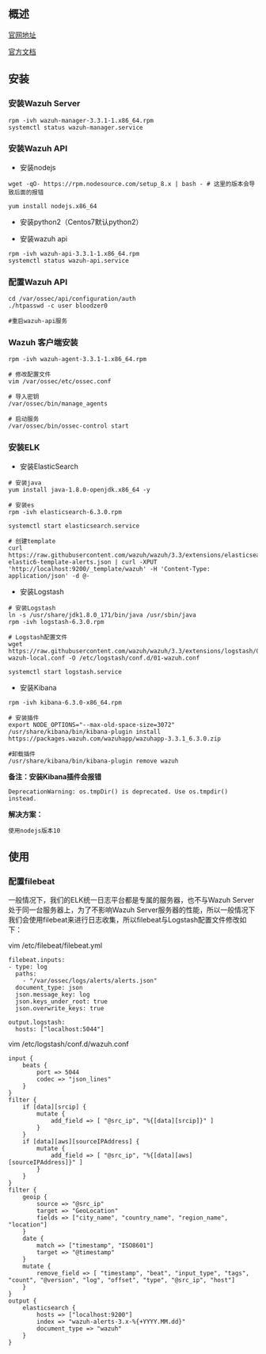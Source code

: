 ## 概述
[官网地址](http://wazuh.com/)

[官方文档](https://documentation.wazuh.com/current/index.html)

## 安装
### 安装Wazuh Server
```
rpm -ivh wazuh-manager-3.3.1-1.x86_64.rpm
systemctl status wazuh-manager.service
```

### 安装Wazuh API
* 安装nodejs

```
wget -qO- https://rpm.nodesource.com/setup_8.x | bash - # 这里的版本会导致后面的报错

yum install nodejs.x86_64
```

* 安装python2（Centos7默认python2）

* 安装wazuh api

```
rpm -ivh wazuh-api-3.3.1-1.x86_64.rpm
systemctl status wazuh-api.service
```

### 配置Wazuh API
```
cd /var/ossec/api/configuration/auth
./htpasswd -c user bloodzer0

#重启wazuh-api服务
```

### Wazuh 客户端安装
```
rpm -ivh wazuh-agent-3.3.1-1.x86_64.rpm

# 修改配置文件
vim /var/ossec/etc/ossec.conf

# 导入密钥
/var/ossec/bin/manage_agents

# 启动服务
/var/ossec/bin/ossec-control start
```

### 安装ELK
* 安装ElasticSearch

```
# 安装java
yum install java-1.8.0-openjdk.x86_64 -y

# 安装es
rpm -ivh elasticsearch-6.3.0.rpm

systemctl start elasticsearch.service

# 创建template
curl https://raw.githubusercontent.com/wazuh/wazuh/3.3/extensions/elasticsearch/wazuh-elastic6-template-alerts.json | curl -XPUT 'http://localhost:9200/_template/wazuh' -H 'Content-Type: application/json' -d @-
```

* 安装Logstash

```
# 安装Logstash
ln -s /usr/share/jdk1.8.0_171/bin/java /usr/sbin/java
rpm -ivh logstash-6.3.0.rpm

# Logstash配置文件
wget https://raw.githubusercontent.com/wazuh/wazuh/3.3/extensions/logstash/01-wazuh-local.conf -O /etc/logstash/conf.d/01-wazuh.conf 

systemctl start logstash.service
```

* 安装Kibana

```
rpm -ivh kibana-6.3.0-x86_64.rpm

# 安装插件
export NODE_OPTIONS="--max-old-space-size=3072"
/usr/share/kibana/bin/kibana-plugin install https://packages.wazuh.com/wazuhapp/wazuhapp-3.3.1_6.3.0.zip

#卸载插件
/usr/share/kibana/bin/kibana-plugin remove wazuh
```

**备注：安装Kibana插件会报错**

```
DeprecationWarning: os.tmpDir() is deprecated. Use os.tmpdir() instead.
```

**解决方案：**

```
使用nodejs版本10
```

## 使用
### 配置filebeat
一般情况下，我们的ELK统一日志平台都是专属的服务器，也不与Wazuh Server处于同一台服务器上，为了不影响Wazuh Server服务器的性能，所以一般情况下我们会使用filebeat来进行日志收集，所以filebeat与Logstash配置文件修改如下：

vim /etc/filebeat/filebeat.yml

```
filebeat.inputs:
- type: log
  paths:
    - "/var/ossec/logs/alerts/alerts.json"
  document_type: json
  json.message_key: log
  json.keys_under_root: true
  json.overwrite_keys: true

output.logstash:
  hosts: ["localhost:5044"]
```

vim /etc/logstash/conf.d/wazuh.conf

```
input {
    beats {
        port => 5044
        codec => "json_lines"
    }
}
filter {
    if [data][srcip] {
        mutate {
            add_field => [ "@src_ip", "%{[data][srcip]}" ]
        }
    }
    if [data][aws][sourceIPAddress] {
        mutate {
            add_field => [ "@src_ip", "%{[data][aws][sourceIPAddress]}" ]
        }
    }
}
filter {
    geoip {
        source => "@src_ip"
        target => "GeoLocation"
        fields => ["city_name", "country_name", "region_name", "location"]
    }
    date {
        match => ["timestamp", "ISO8601"]
        target => "@timestamp"
    }
    mutate {
        remove_field => [ "timestamp", "beat", "input_type", "tags", "count", "@version", "log", "offset", "type", "@src_ip", "host"]
    }
}
output {
    elasticsearch {
        hosts => ["localhost:9200"]
        index => "wazuh-alerts-3.x-%{+YYYY.MM.dd}"
        document_type => "wazuh"
    }
}
```
